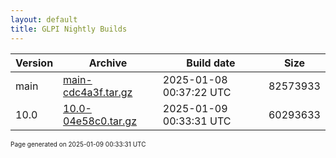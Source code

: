 ```yaml
---
layout: default
title: GLPI Nightly Builds
---
```


Version|Archive|Build date|Size
---|---|---|---
main|[main-cdc4a3f.tar.gz](main-cdc4a3f.tar.gz)|2025-01-08 00:37:22 UTC|82573933
10.0|[10.0-04e58c0.tar.gz](10.0-04e58c0.tar.gz)|2025-01-09 00:33:31 UTC|60293633

<font size="1">Page generated on 2025-01-09 00:33:31 UTC</font>
